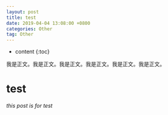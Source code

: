 ```yaml
---
layout: post
title: test
date: 2019-04-04 13:08:00 +0800
categories: Other
tag: Other
---
```


* content
{:toc}


我是正文。我是正文。我是正文。我是正文。我是正文。我是正文。


# test
*this post is for test*
